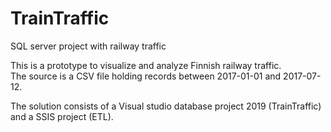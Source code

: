 # TrainTraffic
SQL server project with railway traffic

This is a prototype to visualize and analyze Finnish railway traffic. <br>The source is a CSV file holding records between 2017-01-01 and 2017-07-12.

The solution consists of a Visual studio database project 2019 (TrainTraffic)
and a SSIS project (ETL).

